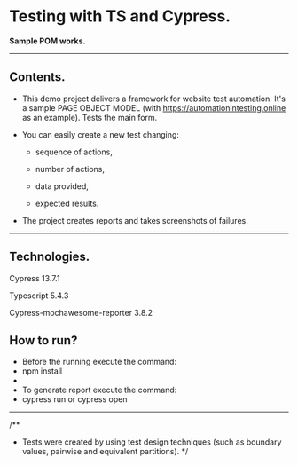 
# Testing with TS and Cypress.
**Sample POM works.**

---

## Contents.

- This demo project delivers a framework for website test automation. It's a sample PAGE OBJECT MODEL (with https://automationintesting.online as an example). Tests the main form.

- You can easily create a new test changing:

  - sequence of actions,

  - number of actions,

  - data provided,

  - expected results.

- The project creates reports and takes screenshots of failures.

---

## Technologies.
Cypress 13.7.1

Typescript 5.4.3

Cypress-mochawesome-reporter 3.8.2


## How to run?

 * Before the running execute the command:
 * npm install
 *
 * To generate report execute the command:
 * cypress run or cypress open

---

/**
 * Tests were created by using test design techniques (such as boundary values, pairwise and equivalent partitions).
 */
